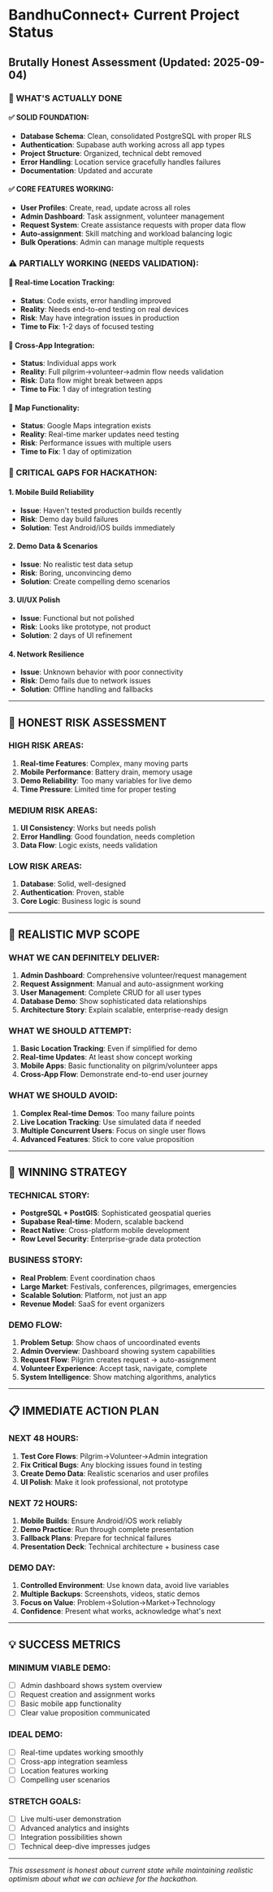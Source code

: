 # BandhuConnect+ Current Project Status
## Brutally Honest Assessment (Updated: 2025-09-04)

### 🎯 WHAT'S ACTUALLY DONE

#### ✅ SOLID FOUNDATION:
- **Database Schema**: Clean, consolidated PostgreSQL with proper RLS
- **Authentication**: Supabase auth working across all app types
- **Project Structure**: Organized, technical debt removed
- **Error Handling**: Location service gracefully handles failures
- **Documentation**: Updated and accurate

#### ✅ CORE FEATURES WORKING:
- **User Profiles**: Create, read, update across all roles
- **Admin Dashboard**: Task assignment, volunteer management
- **Request System**: Create assistance requests with proper data flow
- **Auto-assignment**: Skill matching and workload balancing logic
- **Bulk Operations**: Admin can manage multiple requests

### ⚠️ PARTIALLY WORKING (NEEDS VALIDATION):

#### 🔄 Real-time Location Tracking:
- **Status**: Code exists, error handling improved
- **Reality**: Needs end-to-end testing on real devices
- **Risk**: May have integration issues in production
- **Time to Fix**: 1-2 days of focused testing

#### 🔄 Cross-App Integration:
- **Status**: Individual apps work
- **Reality**: Full pilgrim→volunteer→admin flow needs validation
- **Risk**: Data flow might break between apps
- **Time to Fix**: 1 day of integration testing

#### 🔄 Map Functionality:
- **Status**: Google Maps integration exists
- **Reality**: Real-time marker updates need testing
- **Risk**: Performance issues with multiple users
- **Time to Fix**: 1 day of optimization

### 🔴 CRITICAL GAPS FOR HACKATHON:

#### 1. Mobile Build Reliability
- **Issue**: Haven't tested production builds recently
- **Risk**: Demo day build failures
- **Solution**: Test Android/iOS builds immediately

#### 2. Demo Data & Scenarios
- **Issue**: No realistic test data setup
- **Risk**: Boring, unconvincing demo
- **Solution**: Create compelling demo scenarios

#### 3. UI/UX Polish
- **Issue**: Functional but not polished
- **Risk**: Looks like prototype, not product
- **Solution**: 2 days of UI refinement

#### 4. Network Resilience
- **Issue**: Unknown behavior with poor connectivity
- **Risk**: Demo fails due to network issues
- **Solution**: Offline handling and fallbacks

---

## 🚨 HONEST RISK ASSESSMENT

### HIGH RISK AREAS:
1. **Real-time Features**: Complex, many moving parts
2. **Mobile Performance**: Battery drain, memory usage
3. **Demo Reliability**: Too many variables for live demo
4. **Time Pressure**: Limited time for proper testing

### MEDIUM RISK AREAS:
1. **UI Consistency**: Works but needs polish
2. **Error Handling**: Good foundation, needs completion
3. **Data Flow**: Logic exists, needs validation

### LOW RISK AREAS:
1. **Database**: Solid, well-designed
2. **Authentication**: Proven, stable
3. **Core Logic**: Business logic is sound

---

## 🎯 REALISTIC MVP SCOPE

### WHAT WE CAN DEFINITELY DELIVER:
1. **Admin Dashboard**: Comprehensive volunteer/request management
2. **Request Assignment**: Manual and auto-assignment working
3. **User Management**: Complete CRUD for all user types
4. **Database Demo**: Show sophisticated data relationships
5. **Architecture Story**: Explain scalable, enterprise-ready design

### WHAT WE SHOULD ATTEMPT:
1. **Basic Location Tracking**: Even if simplified for demo
2. **Real-time Updates**: At least show concept working
3. **Mobile Apps**: Basic functionality on pilgrim/volunteer apps
4. **Cross-App Flow**: Demonstrate end-to-end user journey

### WHAT WE SHOULD AVOID:
1. **Complex Real-time Demos**: Too many failure points
2. **Live Location Tracking**: Use simulated data if needed
3. **Multiple Concurrent Users**: Focus on single user flows
4. **Advanced Features**: Stick to core value proposition

---

## 🚀 WINNING STRATEGY

### TECHNICAL STORY:
- **PostgreSQL + PostGIS**: Sophisticated geospatial queries
- **Supabase Real-time**: Modern, scalable backend
- **React Native**: Cross-platform mobile development
- **Row Level Security**: Enterprise-grade data protection

### BUSINESS STORY:
- **Real Problem**: Event coordination chaos
- **Large Market**: Festivals, conferences, pilgrimages, emergencies
- **Scalable Solution**: Platform, not just an app
- **Revenue Model**: SaaS for event organizers

### DEMO FLOW:
1. **Problem Setup**: Show chaos of uncoordinated events
2. **Admin Overview**: Dashboard showing system capabilities
3. **Request Flow**: Pilgrim creates request → auto-assignment
4. **Volunteer Experience**: Accept task, navigate, complete
5. **System Intelligence**: Show matching algorithms, analytics

---

## 📋 IMMEDIATE ACTION PLAN

### NEXT 48 HOURS:
1. **Test Core Flows**: Pilgrim→Volunteer→Admin integration
2. **Fix Critical Bugs**: Any blocking issues found in testing
3. **Create Demo Data**: Realistic scenarios and user profiles
4. **UI Polish**: Make it look professional, not prototype

### NEXT 72 HOURS:
1. **Mobile Builds**: Ensure Android/iOS work reliably
2. **Demo Practice**: Run through complete presentation
3. **Fallback Plans**: Prepare for technical failures
4. **Presentation Deck**: Technical architecture + business case

### DEMO DAY:
1. **Controlled Environment**: Use known data, avoid live variables
2. **Multiple Backups**: Screenshots, videos, static demos
3. **Focus on Value**: Problem→Solution→Market→Technology
4. **Confidence**: Present what works, acknowledge what's next

---

## 💡 SUCCESS METRICS

### MINIMUM VIABLE DEMO:
- [ ] Admin dashboard shows system overview
- [ ] Request creation and assignment works
- [ ] Basic mobile app functionality
- [ ] Clear value proposition communicated

### IDEAL DEMO:
- [ ] Real-time updates working smoothly
- [ ] Cross-app integration seamless
- [ ] Location features working
- [ ] Compelling user scenarios

### STRETCH GOALS:
- [ ] Live multi-user demonstration
- [ ] Advanced analytics and insights
- [ ] Integration possibilities shown
- [ ] Technical deep-dive impresses judges

---

*This assessment is honest about current state while maintaining realistic optimism about what we can achieve for the hackathon.*

